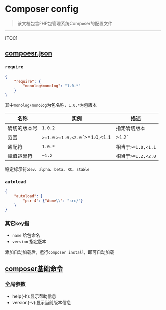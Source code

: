# Composer config
> 该文档包含PHP包管理系统Composer的配置文件

---

[TOC]

## [compoesr.json](http://docs.phpcomposer.com/04-schema.html#Package-links)

### `require`

```json
{
    "require": {
        "monolog/monolog": "1.0.*"
    }
}

```

其中`monolog/monolog`为包名称，`1.0.*`为包版本

|名称|实例|描述|
|---|---|---|
|确切的版本号|`1.0.2`|指定确切版本|
|范围|`>=1.0` `>=1.0,<2.0` `>=1.0,<1.1|>1.2`|逗号被视为**And**,\|被视为**Or**|
|通配符|`1.0.*`|相当于`>=1.0,<1.1`|
|赋值运算符|`~1.2`|相当于`>=1.2,<2.0`|

稳定标示符:`dev`、`alpha`、`beta`、`RC`、`stable`

### `autoload`

```json
{
    "autoload": {
        "psr-4": {"Acme\\": "src/"}
    }
}
```

### 其它key指
- `name` 给包命名
- `version` 指定版本


添加自动加载后，运行`composer install`，即可自动加载


## [composer基础命令](http://docs.phpcomposer.com/03-cli.html)

### 全局参数
- help(-h):显示帮助信息
- version(-v):显示当前版本信息
